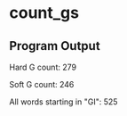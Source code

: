 # count_gs

## Program Output

Hard G count:  279

Soft G count:  246

All words starting in "GI":  525
